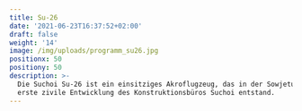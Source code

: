 ```yaml
---
title: Su-26
date: '2021-06-23T16:37:52+02:00'
draft: false
weight: '14'
image: /img/uploads/programm_su26.jpg
positionx: 50
positiony: 50
description: >-
  Die Suchoi Su-26 ist ein einsitziges Akroflugzeug, das in der Sowjetunion als
  erste zivile Entwicklung des Konstruktionsbüros Suchoi entstand.
---
```


